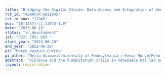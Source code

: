 ```yaml
---
title: "Bridging the Digital Divide: Data Access and Integration of Venezuelan Migrants in Colombia"
rct_id: "AEARCTR-0011945"
rct_id_num: "11945"
doi: "10.1257/rct.11945-1.0"
date: "2023-08-18"
status: "in_development"
jel: "F22; C93; D83 "
start_year: "2023-08-28"
end_year: "2023-09-29"
pi: "Mateo Vasquez-Cortes"
pi_other: "Nejla AsimovicUniversity of Pennsylvania ; Kevin MungerPenn State"
abstract: "Violence and the humanitarian crisis in Venezuela has led nearly two million Venezuelans to flee to Colombia (USAID 2020). Despite the growing efforts of the Colombian government to provide support, forcibly displaced and migrant populations continue to face various legal, economic, and social barriers.  One of the many barriers relates to limited internet access which reduces the amount of information that the financially constrained migrants can obtain about government programs or economic opportunities, as well as limits their ability to expand or sustain their social ties. We assess the effects of enhanced data access (by providing mobile data credits) on migrants’ knowledge and interest about the existing migrant assistance programs, on the expansion and sustainment of their social networks, and on their levels of psychological wellbeing. Our design also allows us to test whether complementing enhanced data access with access to moderated WhatsApp groups which provide both legitimate information leads to better socio-economic outcomes for this community. Finally, we provide evidence of how levels of digital literacy within this community – captured through a novel set of literacy measures – shapes the effects of this intervention and the challenges related to migrant integration and wellbeing."
layout: registration
---
```



